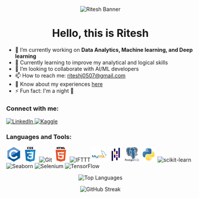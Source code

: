 
<p align="center">
    <img src="https://github.com/Ritesh778/Ritesh778/assets/98031410/e0d13fac-8b84-4957-8cf8-f28f7e2c8386" alt="Ritesh Banner" width="600">
</p>

<h1 align="center">Hello, this is Ritesh</h1>




- 🔭 I’m currently working on **Data Analytics, Machine learning, and Deep learning**
- 🌱 Currently learning to improve my analytical and logical skills
- 🤝 I’m looking to collaborate with AI/ML developers
- 📫 How to reach me: [riteshj0507@gmail.com](mailto:riteshj0507@gmail.com)
- 📄 Know about my experiences [here](https://drive.google.com/file/d/1Zvcje95hmj2I5PO-cM858lhSVdJlI5ay/view?usp=share_link)
- ⚡ Fun fact: I'm a night 🦉

<h3 align="left">Connect with me:</h3>
<p align="left">
    <a href="https://linkedin.com/in/ritesh-j-2b1331214/" target="_blank" rel="noopener noreferrer">
        <img src="https://raw.githubusercontent.com/rahuldkjain/github-profile-readme-generator/master/src/images/icons/Social/linked-in-alt.svg" alt="LinkedIn" height="30" width="40">
    </a>
    <a href="https://kaggle.com/riteshj778" target="_blank" rel="noopener noreferrer">
        <img src="https://raw.githubusercontent.com/rahuldkjain/github-profile-readme-generator/master/src/images/icons/Social/kaggle.svg" alt="Kaggle" height="30" width="40">
    </a>
</p>

<h3 align="left">Languages and Tools:</h3>
<p align="left">
    <img src="https://raw.githubusercontent.com/devicons/devicon/master/icons/c/c-original.svg" alt="C" height="40" width="40">
    <img src="https://raw.githubusercontent.com/devicons/devicon/master/icons/css3/css3-original-wordmark.svg" alt="CSS3" height="40" width="40">
    <img src="https://www.vectorlogo.zone/logos/git-scm/git-scm-icon.svg" alt="Git" height="40" width="40">
    <img src="https://raw.githubusercontent.com/devicons/devicon/master/icons/html5/html5-original-wordmark.svg" alt="HTML5" height="40" width="40">
    <img src="https://www.vectorlogo.zone/logos/ifttt/ifttt-ar21.svg" alt="IFTTT" height="40" width="40">
    <img src="https://raw.githubusercontent.com/devicons/devicon/master/icons/mysql/mysql-original-wordmark.svg" alt="MySQL" height="40" width="40">
    <img src="https://raw.githubusercontent.com/devicons/devicon/2ae2a900d2f041da66e950e4d48052658d850630/icons/pandas/pandas-original.svg" alt="Pandas" height="40" width="40">
    <img src="https://raw.githubusercontent.com/devicons/devicon/master/icons/postgresql/postgresql-original-wordmark.svg" alt="PostgreSQL" height="40" width="40">
    <img src="https://raw.githubusercontent.com/devicons/devicon/master/icons/python/python-original.svg" alt="Python" height="40" width="40">
    <img src="https://upload.wikimedia.org/wikipedia/commons/0/05/Scikit_learn_logo_small.svg" alt="scikit-learn" height="40" width="40">
    <img src="https://seaborn.pydata.org/_images/logo-mark-lightbg.svg" alt="Seaborn" height="40" width="40">
    <img src="https://raw.githubusercontent.com/detain/svg-logos/780f25886640cef088af994181646db2f6b1a3f8/svg/selenium-logo.svg" alt="Selenium" height="40" width="40">
    <img src="https://www.vectorlogo.zone/logos/tensorflow/tensorflow-icon.svg" alt="TensorFlow" height="40" width="40">
</p>

<p align="center">
    <img src="https://github-readme-stats.vercel.app/api/top-langs?username=ritesh778&show_icons=true&locale=en&layout=compact" alt="Top Languages" />
</p>

<p align="center">
    <img src="https://github-readme-streak-stats.herokuapp.com/?user=ritesh778" alt="GitHub Streak" />
</p>
